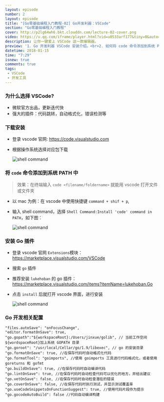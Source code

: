 ```yaml
---
layout: episode
number: 2
layout: episode
title: "[Go零基础编程入门教程-02] Go开发利器：VSCode"
section: "Go零基础编程入门教程"
cover: http://p2lg64wh6.bkt.clouddn.com/lecture-02-cover.png
video: https://v.qq.com/iframe/player.html?vid=u0533arf177&tiny=0&auto=1
description: 让你一键爱上 VSCode 这一款编辑器。
preview: '1. Go 开发利器 VSCode 安装介绍。<br>2. 如何将 code 命令添加到系统 PATH 里面。<br>3. 使用 VSCode 编写代码示例： 错误提醒，自动引包，代码格式化，代码跳转。<br>'
datetime: 2018-01-15
time: "7:29"
isnew: true
comments: true
tags:
 - VSCode
 - 开发工具
---
```


### 为什么选择 VSCode?

* 微软官方出品，更新迭代快
* 强大的插件：代码跳转，自动格式化，错误检测等

### 下载安装

* 登录 vscode 官网: https://code.visualstudio.com
* 根据操作系统选择对应包下载

  ![shell command](https://songjiayang.gitbooks.io/go-basic-courses/content/pics/install-vscode.png)

### 将 `code` 命令添加到系统 PATH 中

> 效果：在终端输入 `code <filename/foldername>` 就能用 vscode 打开文件或文件夹

* 以 mac 为例：在 vscode 中使用快捷键 `command + shif + p`,
* 输入 shell command，选择 `Shell Command:Install 'code' command in PATH`，如下图：

  ![shell command](https://songjiayang.gitbooks.io/go-basic-courses/content/pics/shell-command.png)

### 安装 Go 插件

* 登录 vscode 官网 `Extensions`模块：https://marketplace.visualstudio.com/VSCode
* 搜索 `go` 插件
* 推荐安装 `lukehoban` 的 go 插件： https://marketplace.visualstudio.com/items?itemName=lukehoban.Go
* 点击 `install` 后就打开 vscode 界面，进行安装

  ![shell command](https://songjiayang.gitbooks.io/go-basic-courses/content/pics/go-extension.png)

### Go 开发相关配置

```
"files.autoSave": "onFocusChange",
"editor.formatOnSave": true,
"go.gopath":"${workspaceRoot}:/Users/jinxue/golib", // 当前工作空间${wordspaceRoot}加上系统 GOPATH 目录
"go.goroot": "/usr/local/Cellar/go/1.9/libexec", // go 的安装目录
"go.formatOnSave": true, //在保存代码时自动格式化代码
"go.formatTool": "goimports", //使用 goimports 工具进行代码格式化，或者使用 goreturns 和 gofmt
"go.buildOnSave": true, //在保存代码时自动编译代码
"go.lintOnSave": true, //在保存代码时自动检查代码可以优化的地方，并给出建议
"go.vetOnSave": false, //在保存代码时自动检查潜在的错误
"go.coverOnSave": false, //在保存代码时执行测试，并显示测试覆盖率
"go.useCodeSnippetsOnFunctionSuggest": true, //使用代码片段作为提示
"go.gocodeAutoBuild": false //代码自动编译构建
```
